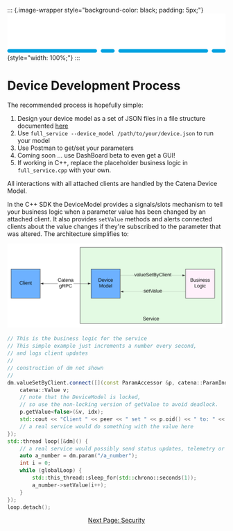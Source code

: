 ::: {.image-wrapper style="background-color: black; padding: 5px;"}
![Catena Logo](images/Catena%20Logo_PMS2191%20&%20White.png){style="width: 100%;"}
:::

# Device Development Process

The recommended process is hopefully simple:

1. Design your device model as a set of JSON files in a file structure documented [here](Validation.html)
2. Use `full_service --device_model /path/to/your/device.json` to run your model
3. Use Postman to get/set your parameters
4. Coming soon ... use DashBoard beta to even get a GUI!
5. If working in C++, replace the placeholder business logic in `full_service.cpp` with your own.

All interactions with all attached clients are handled by the Catena Device Model.

In the C++ SDK the DeviceModel provides a signals/slots mechanism to tell your business logic when a parameter value has been changed by an attached client. It also provides `setValue` methods and alerts connected clients about the value changes if they're subscribed to the parameter that was altered. The architecture simplifies to:

![alt](images/Catena%20UML%20-%20Device%20Architecture.svg)

```cpp
// This is the business logic for the service
// This simple example just increments a number every second,
// and logs client updates
//
// construction of dm not shown
//
dm.valueSetByClient.connect([](const ParamAccessor &p, catena::ParamIndex idx, const std::string &peer) {
    catena::Value v;
    // note that the DeviceModel is locked, 
    // so use the non-locking version of getValue to avoid deadlock.
    p.getValue<false>(&v, idx);
    std::cout << "Client " << peer << " set " << p.oid() << " to: " << printJSON(v) << '\n';
    // a real service would do something with the value here
});
std::thread loop([&dm]() {
    // a real service would possibly send status updates, telemetry or audio meters here
    auto a_number = dm.param("/a_number");
    int i = 0;
    while (globalLoop) {
        std::this_thread::sleep_for(std::chrono::seconds(1));
        a_number->setValue(i++);
    }
});
loop.detach();
```

<div style="text-align: center">

[Next Page: Security](Security.html)

</div>